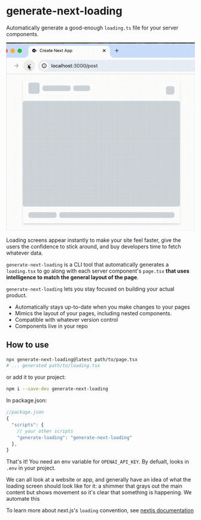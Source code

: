 # generate-next-loading
Automatically generate a good-enough `loading.ts` file for your server components.

![example generated loading shimmer for instagram UI](https://github.com/jrfrantz/generate-next-loading/blob/main/post-shimmer.gif?raw=true)

Loading screens appear instantly to make your site feel faster, give the users the confidence to stick around, and buy developers time to fetch whatever data.

`generate-next-loading` is a CLI tool that automatically generates a `loading.tsx` to go along with each server component's `page.tsx` **that uses intelligence to match the general layout of the page**.

`generate-next-loading` lets you stay focused on building your actual product.
- Automatically stays up-to-date when you make changes to your pages
- Mimics the layout of your pages, including nested components.
- Compatible with whatever version control
- Components live in your repo

## How to use
```bash
npx generate-next-loading@latest path/to/page.tsx
# ... generated path/to/loading.tsx
```
or add it to your project:
```bash
npm i --save-dev generate-next-loading
```
In package.json:
```js
//package.json
{
  "scripts": {
    // your other scripts
    "generate-loading": "generate-next-loading"
  },
}
```
That's it! You need an env variable for `OPENAI_API_KEY`. By defualt, looks in `.env` in your project.

We can all look at a website or app, and generally have an idea of what the loading screen should look like for it: a shimmer that grays out the main content but shows movement so it's clear that something is happening. We automate this 

To learn more about next.js's `loading` convention, see [nextjs documentation](https://nextjs.org/docs/app/building-your-application/routing/loading-ui-and-streaming)
